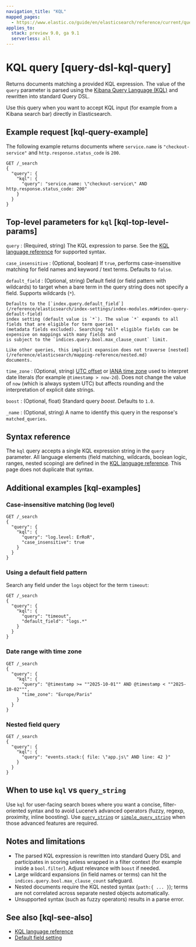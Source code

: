 ```yaml
---
navigation_title: "KQL"
mapped_pages:
  - https://www.elastic.co/guide/en/elasticsearch/reference/current/query-dsl-kql-query.html
applies_to:
  stack: preview 9.0, ga 9.1
  serverless: all
---
```


# KQL query [query-dsl-kql-query]

Returns documents matching a provided KQL expression. The value of the `query` parameter is parsed using the
[Kibana Query Language (KQL)](/reference/query-languages/kql.md) and rewritten
into standard Query DSL.

Use this query when you want to accept KQL input (for example from a Kibana search bar) directly in Elasticsearch.

## Example request [kql-query-example]

The following example returns documents where `service.name` is `"checkout-service"` and `http.response.status_code` is `200`.

```console
GET /_search
{
  "query": {
    "kql": {
      "query": "service.name: \"checkout-service\" AND http.response.status_code: 200"
    }
  }
}
```

## Top-level parameters for `kql` [kql-top-level-params]

`query`
:   (Required, string) The KQL expression to parse. See the
[KQL language reference](/reference/query-languages/kql.md) for supported
syntax.

`case_insensitive`
:   (Optional, boolean) If `true`, performs case-insensitive matching for field names and keyword / text terms.
    Defaults to `false`.

`default_field`
:   (Optional, string) Default field (or field pattern with wildcards) to target when a bare term in the query
    string does not specify a field. Supports wildcards (`*`).

    Defaults to the [`index.query.default_field`](/reference/elasticsearch/index-settings/index-modules.md#index-query-default-field)
    index setting (default value is `*`). The value `*` expands to all fields that are eligible for term queries
    (metadata fields excluded). Searching *all* eligible fields can be expensive on mappings with many fields and
    is subject to the `indices.query.bool.max_clause_count` limit.

    Like other queries, this implicit expansion does not traverse [nested](/reference/elasticsearch/mapping-reference/nested.md)
    documents.

`time_zone`
:   (Optional, string) [UTC offset](https://en.wikipedia.org/wiki/List_of_UTC_time_offsets) or
    [IANA time zone](https://en.wikipedia.org/wiki/List_of_tz_database_time_zones) used to interpret date literals
    (for example `@timestamp > now-2d`). Does not change the value of `now` (which is always system UTC) but affects
    rounding and the interpretation of explicit date strings.

`boost`
:   (Optional, float) Standard query *boost*. Defaults to `1.0`.

`_name`
:   (Optional, string) A name to identify this query in the response's `matched_queries`.

## Syntax reference

The `kql` query accepts a single KQL expression string in the `query` parameter. All language elements (field matching,
wildcards, boolean logic, ranges, nested scoping) are defined in the
[KQL language reference](/reference/query-languages/kql.md). This page does not
duplicate that syntax.

## Additional examples [kql-examples]

### Case-insensitive matching (log level)

```console
GET /_search
{
  "query": {
    "kql": {
      "query": "log.level: ErRoR",
      "case_insensitive": true
    }
  }
}
```

### Using a default field pattern

Search any field under the `logs` object for the term `timeout`:

```console
GET /_search
{
  "query": {
    "kql": {
      "query": "timeout",
      "default_field": "logs.*"
    }
  }
}
```

### Date range with time zone

```console
GET /_search
{
  "query": {
    "kql": {
      "query": "@timestamp >= ""2025-10-01"" AND @timestamp < ""2025-10-02""",
      "time_zone": "Europe/Paris"
    }
  }
}
```

### Nested field query
```console
GET /_search
{
  "query": {
    "kql": {
      "query": "events.stack:{ file: \"app.js\" AND line: 42 }"
    }
  }
}
```

## When to use `kql` vs `query_string`

Use `kql` for user-facing search boxes where you want a concise, filter-oriented syntax and to avoid Lucene’s
advanced operators (fuzzy, regexp, proximity, inline boosting). Use [`query_string`](./query-dsl-query-string-query.md)
or [`simple_query_string`](./query-dsl-simple-query-string-query.md) when those advanced features are required.

## Notes and limitations

* The parsed KQL expression is rewritten into standard Query DSL and participates in scoring unless wrapped in a
  filter context (for example inside a `bool.filter`). Adjust relevance with `boost` if needed.
* Large wildcard expansions (in field names or terms) can hit the `indices.query.bool.max_clause_count` safeguard.
* Nested documents require the KQL nested syntax (`path:{ ... }`); terms are not correlated across separate nested
  objects automatically.
* Unsupported syntax (such as fuzzy operators) results in a parse error.

## See also [kql-see-also]

* [KQL language reference](/reference/query-languages/kql.md)
* [Default field setting](/reference/elasticsearch/index-settings/index-modules.md#index-query-default-field)
